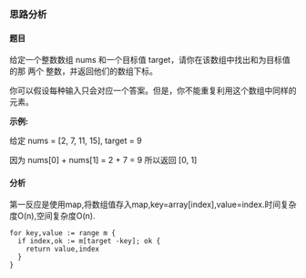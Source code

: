### 思路分析

#### 题目
给定一个整数数组 nums 和一个目标值 target，请你在该数组中找出和为目标值的那 两个 整数，并返回他们的数组下标。

你可以假设每种输入只会对应一个答案。但是，你不能重复利用这个数组中同样的元素。

**示例:**

给定 nums = [2, 7, 11, 15], target = 9

因为 nums[0] + nums[1] = 2 + 7 = 9
所以返回 [0, 1]

#### 分析

第一反应是使用map,将数组值存入map,key=array[index],value=index.时间复杂度O(n),空间复杂度O(n).
```
for key,value := range m {
  if index,ok := m[target -key]; ok {
    return value,index
  }
}
```
